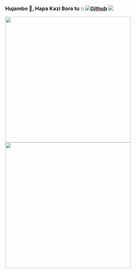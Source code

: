### Hujambo 👋, Hapa Kazi Bora tu :: [![Github](https://img.shields.io/github/followers/KaziBora?label=Follow&style=social)](https://github.com/KaziBora) ![](https://komarev.com/ghpvc/?username=KaziBora&label=Views)

<img width="400px" align="left" src="https://github-readme-stats.vercel.app/api/top-langs/?username=KaziBora&hide=html&layout=compact" /><img width="400px" align="left" src="https://github-readme-stats.vercel.app/api?username=KaziBora&theme=default" />

<!--<img width=100% src="https://github-profile-trophy.vercel.app/?username=KaziBora&column=7&title_color=ffffff&icon_color=ffffff&text_color=ffffff&bg_color=000000"/>-->
